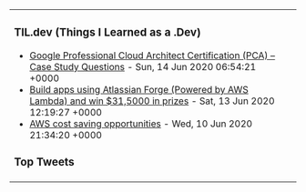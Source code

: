 <table><tr><td valign="top">

### TIL.dev (Things I Learned as a .Dev)
<!-- blog starts -->
* [Google Professional Cloud Architect Certification (PCA) – Case Study Questions](https://abduljaleel.dev/2020/06/14/google-professional-cloud-architect-certification-pca/) - Sun, 14 Jun 2020 06:54:21 +0000
* [Build apps using Atlassian Forge (Powered by AWS Lambda) and win $31,5000 in prizes](https://abduljaleel.dev/2020/06/13/build-apps-using-atlassian-forge-powered-by-aws-lambda-and-win-315000-in-prizes/) - Sat, 13 Jun 2020 12:19:27 +0000
* [AWS cost saving opportunities](https://abduljaleel.dev/2020/06/11/cloud-cost-saving-opportunities-aws/) - Wed, 10 Jun 2020 21:34:20 +0000
<!-- blog ends -->


### Top Tweets
<!-- tils starts -->

<!-- tils ends -->

</td><td valign="top">

</td></tr></table>
